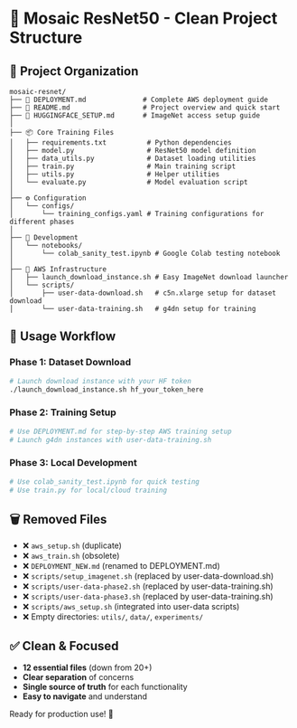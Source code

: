 # 🧹 Mosaic ResNet50 - Clean Project Structure

## 📁 **Project Organization**

```
mosaic-resnet/
├── 🚀 DEPLOYMENT.md              # Complete AWS deployment guide
├── 📖 README.md                  # Project overview and quick start
├── 🔐 HUGGINGFACE_SETUP.md       # ImageNet access setup guide
│
├── 📦 Core Training Files
│   ├── requirements.txt          # Python dependencies
│   ├── model.py                  # ResNet50 model definition
│   ├── data_utils.py             # Dataset loading utilities
│   ├── train.py                  # Main training script
│   ├── utils.py                  # Helper utilities
│   └── evaluate.py               # Model evaluation script
│
├── ⚙️ Configuration
│   └── configs/
│       └── training_configs.yaml # Training configurations for different phases
│
├── 📓 Development
│   └── notebooks/
│       └── colab_sanity_test.ipynb # Google Colab testing notebook
│
├── 🔧 AWS Infrastructure
│   ├── launch_download_instance.sh # Easy ImageNet download launcher
│   └── scripts/
│       ├── user-data-download.sh   # c5n.xlarge setup for dataset download
│       └── user-data-training.sh   # g4dn setup for training
```

## 🎯 **Usage Workflow**

### **Phase 1: Dataset Download**
```bash
# Launch download instance with your HF token
./launch_download_instance.sh hf_your_token_here
```

### **Phase 2: Training Setup**
```bash
# Use DEPLOYMENT.md for step-by-step AWS training setup
# Launch g4dn instances with user-data-training.sh
```

### **Phase 3: Local Development**
```bash
# Use colab_sanity_test.ipynb for quick testing
# Use train.py for local/cloud training
```

## 🗑️ **Removed Files**
- ❌ `aws_setup.sh` (duplicate)
- ❌ `aws_train.sh` (obsolete)
- ❌ `DEPLOYMENT_NEW.md` (renamed to DEPLOYMENT.md)
- ❌ `scripts/setup_imagenet.sh` (replaced by user-data-download.sh)
- ❌ `scripts/user-data-phase2.sh` (replaced by user-data-training.sh)
- ❌ `scripts/user-data-phase3.sh` (replaced by user-data-training.sh)
- ❌ `scripts/aws_setup.sh` (integrated into user-data scripts)
- ❌ Empty directories: `utils/`, `data/`, `experiments/`

## ✅ **Clean & Focused**
- **12 essential files** (down from 20+)
- **Clear separation** of concerns
- **Single source of truth** for each functionality
- **Easy to navigate** and understand

Ready for production use! 🚀
